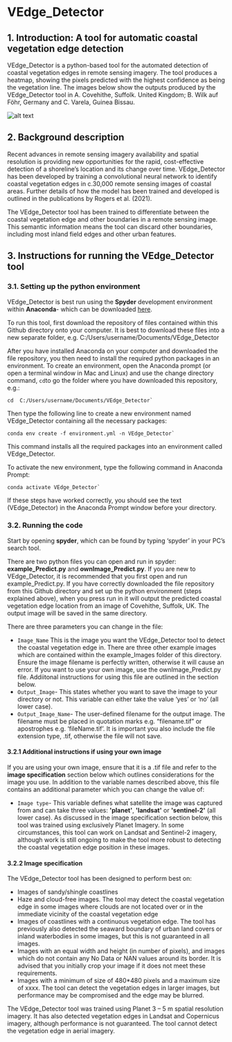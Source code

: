 # VEdge_Detector
## 1. Introduction: A tool for automatic coastal vegetation edge detection

VEdge_Detector is a python-based tool for the automated detection of coastal vegetation edges in remote sensing imagery. The tool produces a heatmap, showing the pixels predicted with the highest confidence as being the vegetation line. The images below show the outputs produced by the VEdge_Detector tool in A. Covehithe, Suffolk. United Kingdom; B. Wilk auf Föhr, Germany and C. Varela, Guinea Bissau. 

![alt text](https://github.com/MartinSJRogers/VEdge_Detector/blob/main/example_Images.png) 

## 2. Background description

Recent advances in remote sensing imagery availability and spatial resolution is providing new opportunities for the rapid, cost-effective detection of a shoreline’s location and its change over time. VEdge_Detector has been developed by training a convolutional neural network to identify coastal vegetation edges in c.30,000 remote sensing images of coastal areas. Further details of how the model has been trained and developed is outlined in the publications by Rogers et al. (2021). 

The VEdge_Detector tool has been trained to differentiate between the coastal vegetation edge and other boundaries in a remote sensing image. This semantic information means the tool can discard other boundaries, including most inland field edges and other urban features. 

## 3. Instructions for running the VEdge_Detector tool

### 3.1. Setting up the python environment

VEdge_Detector is best run using the **Spyder** development environment within **Anaconda**- which can be downloaded [here](https://docs.anaconda.com/anaconda/install/).

To run this tool, first download the repository of files contained within this Github directory onto your computer. It is best to download these files into a new separate folder, e.g. C:/Users/username/Documents/VEdge_Detector

After you have installed Anaconda on your computer and downloaded the file repository, you then need to install the required python packages in an environment. To create an environment, open the Anaconda prompt (or open a terminal window in Mac and Linux) and use the change directory command, `cd`to go the folder where you have downloaded this repository, e.g.:

```
cd  C:/Users/username/Documents/VEdge_Detector` 
```

Then type the following line to create a new environment named VEdge_Detector containing all the necessary packages:

```
conda env create -f environment.yml -n VEdge_Detector`
```

This command installs all the required packages into an environment called VEdge_Detector. 

To activate the new environment, type the following command in Anaconda Prompt: 

```
conda activate VEdge_Detector`
```

If these steps have worked correctly, you should see the text (VEdge_Detector) in the Anaconda Prompt window before your directory. 

### 3.2. Running the code
Start by opening **spyder**, which can be found by typing ‘spyder’ in your PC’s search tool. 

There are two python files you can open and run in spyder: **example_Predict.py** and **ownImage_Predict.py**. If you are new to VEdge_Detector, it is recommended that you first open and run example_Predict.py. If you have correctly downloaded the file repository from this Github directory and set up the python environment (steps explained above), when you press run in it will output the predicted coastal vegetation edge location from an image of Covehithe, Suffolk, UK. The output image will be saved in the same directory. 

There are three parameters you can change in the file: 
-	`Image_Name` This is the image you want the VEdge_Detector tool to detect the coastal vegetation edge in. There are three other example images which are contained within the example_Images folder of this directory. Ensure the image filename is perfectly written, otherwise it will cause an error. If you want to use your own image, use the ownImage_Predict.py file. Addiitonal instructions for using this file are outlined in the section below. 
-	`Output_Image`- This states whether you want to save the image to your directory or not. This variable can either take the value ‘yes’ or ‘no’ (all lower case). 
-	`Output_Image_Name`- The user-defined filename for the output image. The filename must be placed in quotation marks e.g. “filename.tif” or apostrophes e.g. ‘fileName.tif’. It is important you also include the file extension type, .tif, otherwise the file will not save. 

#### 3.2.1 Additional instructions if using your own image

If you are using your own image, ensure that it is a .tif file and refer to the **image specification** section below which outlines considerations for the image you use.
In addition to the variable names described above, this file contains an additional parameter which you can change the value of:

- `Image type`- This variable defines what satellite the image was captured from and can take three values: **'planet'**, **'landsat'** or **'sentinel-2'** (all lower case). As discussed in the image specification section below, this tool was trained using exclusively Planet Imagery. In some circumstances, this tool can work on Landsat and Sentinel-2 imagery, although work is still ongoing to make the tool more robust to detecting the coastal vegetation edge position in these images. 

#### 3.2.2 Image specification

The VEdge_Detector tool has been designed to perform best on:
- Images of sandy/shingle coastlines 
- Haze and cloud-free images. The tool may detect the coastal vegetation edge in some images where clouds are not located over or in the immediate vicinity of the coastal vegetation edge
- Images of coastlines with a continuous vegetation edge. The tool has previously also detected the seaward boundary of urban land covers or inland waterbodies in some images, but this is not guaranteed in all images.
- Images with an equal width and height (in number of pixels), and images which do not contain any No Data or NAN values around its border. It is advised that you initially crop your image if it does not meet these requirements. 
- Images with a minimum of size of 480*480 pixels and a maximum size of xxxx. The tool can detect the vegetation edges in larger images, but performance may be compromised and the edge may be blurred. 

The VEdge_Detector tool was trained using Planet 3 – 5 m spatial resolution imagery. It has also detected vegetation edges in Landsat and Copernicus imagery, although performance is not guaranteed. The tool cannot detect the vegetation edge in aerial imagery. 

